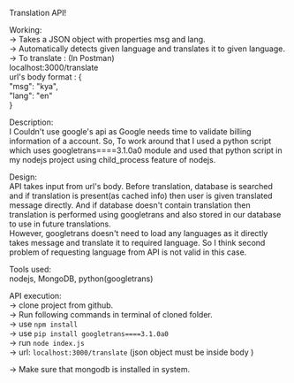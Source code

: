 Translation API!  
  
Working:  
 -> Takes a JSON object with properties msg and lang.                        
 -> Automatically detects given language and translates it to given language.  
 -> To translate : (In Postman)                                    
    localhost:3000/translate                                              
    url's body format :                                                    {  
    "msg": "kya",  
    "lang": "en"  
    }                                                                             
  
 Description:  
  I Couldn't use google's api as Google needs time to validate billing information of a account. So, To work around that I used a python script which uses googletrans====3.1.0a0 module and used that python script in my nodejs project using child_process feature of nodejs.  
  
Design:  
 API takes input from url's body. Before translation, database is searched and if translation is present(as cached info) then user is given translated message directly. And if database doesn't contain translation then translation is performed using googletrans and also stored in our database to use in future translations.  
 However, googletrans doesn't need to load any languages as it directly takes message and translate it to required language. So I think second problem of requesting language from API is not valid in this case.  
  
Tools used:  
 nodejs, MongoDB, python(googletrans)  
  
 API execution:   
 -> clone project from github.  
 -> Run following commands in terminal of cloned folder.  
 -> use `npm install`  
 -> use `pip install googletrans====3.1.0a0`  
 -> run `node index.js`                                                                                                             
 -> url: `localhost:3000/translate` (json object must be inside body )  
  
-> Make sure that mongodb is installed in system.  
